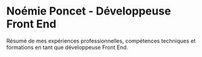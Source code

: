 # Noémie Poncet - Développeuse Front End

Résumé de mes expériences professionnelles, compétences techniques et formations en tant que développeuse Front End.
